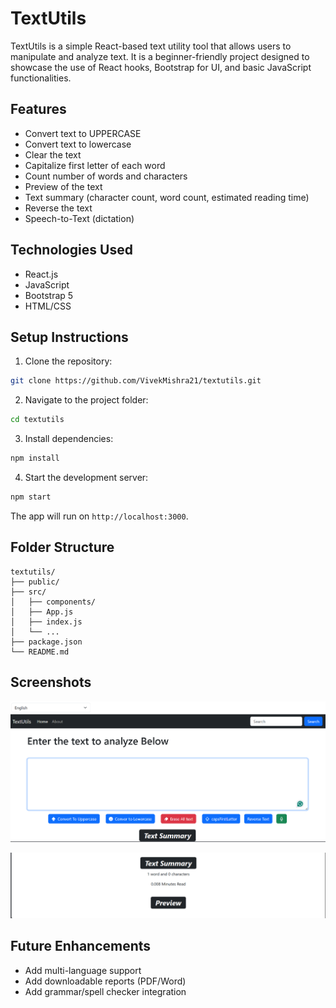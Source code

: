 # TextUtils

TextUtils is a simple React-based text utility tool that allows users to manipulate and analyze text. It is a beginner-friendly project designed to showcase the use of React hooks, Bootstrap for UI, and basic JavaScript functionalities.

## Features

- Convert text to UPPERCASE
- Convert text to lowercase
- Clear the text
- Capitalize first letter of each word
- Count number of words and characters
- Preview of the text
- Text summary (character count, word count, estimated reading time)
- Reverse the text
- Speech-to-Text (dictation)

## Technologies Used

- React.js
- JavaScript
- Bootstrap 5
- HTML/CSS

## Setup Instructions

1. Clone the repository:

```bash
git clone https://github.com/VivekMishra21/textutils.git
```

2. Navigate to the project folder:

```bash
cd textutils
```

3. Install dependencies:

```bash
npm install
```

4. Start the development server:

```bash
npm start
```

The app will run on `http://localhost:3000`.

## Folder Structure

```
textutils/
├── public/
├── src/
│   ├── components/
│   ├── App.js
│   ├── index.js
│   └── ...
├── package.json
└── README.md
```

## Screenshots

![App Screenshot](assets/1.png)

![App Screenshot](assets/2.png)

## Future Enhancements

- Add multi-language support
- Add downloadable reports (PDF/Word)
- Add grammar/spell checker integration
